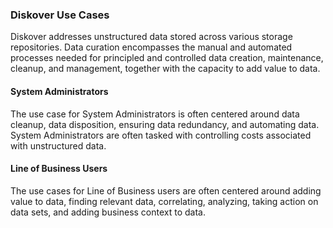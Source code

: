 ### Diskover Use Cases

Diskover addresses unstructured data stored across various storage repositories. Data curation encompasses the manual and automated processes needed for principled and controlled data creation, maintenance, cleanup, and management, together with the capacity to add value to data. 

#### System Administrators

The use case for System Administrators is often centered around data cleanup, data disposition, ensuring data redundancy, and automating data. System Administrators are often tasked with controlling costs associated with unstructured data.

#### Line of Business Users

The use cases for Line of Business users are often centered around adding value to data, finding relevant data, correlating, analyzing, taking action on data sets, and adding business context to data.
